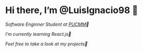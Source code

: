 # Hi there, I’m @LuisIgnacio98 👋
*Software Enginner Student at [PUCMM](https://www.pucmm.edu.do/)🏢*

*I’m currently learning React.js🌱*

*Feel free to take a look at my projects🔻*


<!---
LuisIgnacio98/LuisIgnacio98 is a ✨ special ✨ repository because its `README.md` (this file) appears on your GitHub profile.
You can click the Preview link to take a look at your changes.
--->
